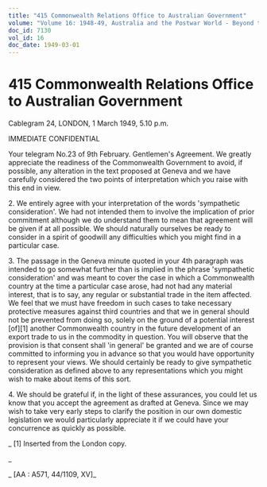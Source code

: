 ```yaml
---
title: "415 Commonwealth Relations Office to Australian Government"
volume: "Volume 16: 1948-49, Australia and the Postwar World - Beyond the Region"
doc_id: 7130
vol_id: 16
doc_date: 1949-03-01
---
```


# 415 Commonwealth Relations Office to Australian Government

Cablegram 24, LONDON, 1 March 1949, 5.10 p.m.

IMMEDIATE CONFIDENTIAL

Your telegram No.23 of 9th February. Gentlemen's Agreement. We greatly appreciate the readiness of the Commonwealth Government to avoid, if possible, any alteration in the text proposed at Geneva and we have carefully considered the two points of interpretation which you raise with this end in view.

2\. We entirely agree with your interpretation of the words 'sympathetic consideration'. We had not intended them to involve the implication of prior commitment although we do understand them to mean that agreement will be given if at all possible. We should naturally ourselves be ready to consider in a spirit of goodwill any difficulties which you might find in a particular case.

3\. The passage in the Geneva minute quoted in your 4th paragraph was intended to go somewhat further than is implied in the phrase 'sympathetic consideration' and was meant to cover the case in which a Commonwealth country at the time a particular case arose, had not had any material interest, that is to say, any regular or substantial trade in the item affected. We feel that we must have freedom in such cases to take necessary protective measures against third countries and that we in general should not be prevented from doing so, solely on the ground of a potential interest [of][1] another Commonwealth country in the future development of an export trade to us in the commodity in question. You will observe that the provision is that consent shall 'in general' be granted and we are of course committed to informing you in advance so that you would have opportunity to represent your views. We should certainly be ready to give sympathetic consideration as defined above to any representations which you might wish to make about items of this sort.

4\. We should be grateful if, in the light of these assurances, you could let us know that you accept the agreement as drafted at Geneva. Since we may wish to take very early steps to clarify the position in our own domestic legislation we would particularly appreciate it if we could have your concurrence as quickly as possible.

_ [1] Inserted from the London copy.

_

_ [AA : A571, 44/1109, XV]_
